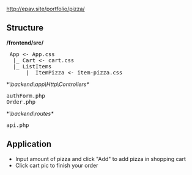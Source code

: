 http://epav.site/portfolio/pizza/

## Structure

 **/frontend/src/**
<pre> App <- App.css
  |_ Cart <- cart.css
  |_ ListItems
      |_ ItemPizza <- item-pizza.css</pre>
      
**\backend\app\Http\Controllers\**
<pre>authForm.php
Order.php</pre>

**\backend\routes\**
<pre>api.php</pre>

## Application

* Input amount of pizza and click "Add" to add pizza in shopping cart
* Click cart pic to finish your order
